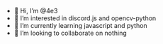 - 👋 Hi, I’m @4e3
- 👀 I’m interested in discord.js and opencv-python
- 🌱 I’m currently learning javascript and python
- 💞️ I’m looking to collaborate on nothing

